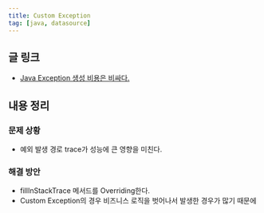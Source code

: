 ```yaml
---
title: Custom Exception
tag: [java, datasource]
---
```

## 글 링크
- [Java Exception 생성 비용은 비싸다.](https://meetup.nhncloud.com/posts/47)
## 내용 정리
### 문제 상황
- 예외 발생 경로 trace가 성능에 큰 영향을 미친다.
### 해결 방안
- fillInStackTrace 메서드를 Overriding한다.
- Custom Exception의 경우 비즈니스 로직을 벗어나서 발생한 경우가 많기 때문에 